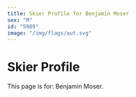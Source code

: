 ```yaml
---
title: Skier Profile for Benjamin Moser
sex: "M"
id: "5989"
image: "/img/flags/aut.svg" 
---
```


# Skier Profile

This page is for: Benjamin Moser.
    